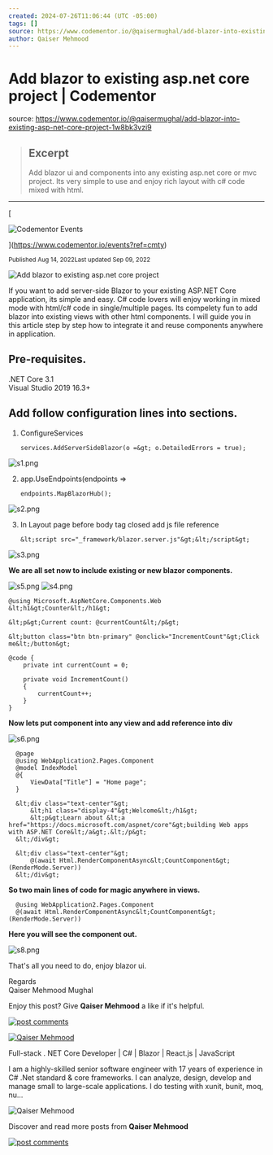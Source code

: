 ```yaml
---
created: 2024-07-26T11:06:44 (UTC -05:00)
tags: []
source: https://www.codementor.io/@qaisermughal/add-blazor-into-existing-asp-net-core-project-1w8bk3vzi9
author: Qaiser Mehmood
---
```


# Add blazor to existing asp.net core project | Codementor

source: https://www.codementor.io/@qaisermughal/add-blazor-into-existing-asp-net-core-project-1w8bk3vzi9

> ## Excerpt
> Add blazor ui and components into any existing asp.net core or mvc project. Its very simple to use and enjoy rich layout with c# code mixed with html.

---
[

![Codementor Events](https://lite-cdn.codementor.io/static/images/Article/cme-explore-events-banner.png)

](https://www.codementor.io/events?ref=cmty)

<small>Published Aug 14, 2022</small><small>Last updated Sep 09, 2022</small>

![Add blazor to existing asp.net core project](https://ucarecdn.com/8ac889f0-919b-481d-9d89-39e3fc654651/-/resize/1050/)

If you want to add server-side Blazor to your existing ASP.NET Core application, its simple and easy. C# code lovers will enjoy working in mixed mode with html/c# code in single/multiple pages. Its compelety fun to add blazor into existing views with other html components. I will guide you in this article step by step how to integrate it and reuse components anywhere in application.

## Pre-requisites.

.NET Core 3.1  
Visual Studio 2019 16.3+

## Add follow configuration lines into sections.

1.  ConfigureServices
    
    ```
    services.AddServerSideBlazor(o =&gt; o.DetailedErrors = true);
    ```
    

![s1.png](https://ucarecdn.com/0dcc78e3-c579-407d-9df2-11e007971505/)

2.  app.UseEndpoints(endpoints =>
    
    ```
    endpoints.MapBlazorHub();
    ```
    

![s2.png](https://ucarecdn.com/1dfb5b38-2345-4648-8cad-132d406de9f4/)

3.  In Layout page before body tag closed add js file reference
    
    ```
    &lt;script src="_framework/blazor.server.js"&gt;&lt;/script&gt;
    ```
    

![s3.png](https://ucarecdn.com/3e3b6bea-1a81-4b56-a4a4-4aa12993ab7f/)

**We are all set now to include existing or new blazor components.**

![s5.png](https://ucarecdn.com/ea3e212a-2d30-423c-aafa-35e802020730/) ![s4.png](https://ucarecdn.com/ea4f0c0a-c4f1-4565-8ccc-3f7f8afca8a3/)

```
@using Microsoft.AspNetCore.Components.Web
&lt;h1&gt;Counter&lt;/h1&gt;

&lt;p&gt;Current count: @currentCount&lt;/p&gt;

&lt;button class="btn btn-primary" @onclick="IncrementCount"&gt;Click me&lt;/button&gt;

@code {
    private int currentCount = 0;

    private void IncrementCount()
    {
        currentCount++;
    }
}
```

**Now lets put component into any view and add reference into div**

![s6.png](https://ucarecdn.com/a2d9f260-4655-483b-a4a8-c55159b6ee1e/)

```
  @page
  @using WebApplication2.Pages.Component
  @model IndexModel
  @{
      ViewData["Title"] = "Home page";
  }

  &lt;div class="text-center"&gt;
      &lt;h1 class="display-4"&gt;Welcome&lt;/h1&gt;
      &lt;p&gt;Learn about &lt;a href="https://docs.microsoft.com/aspnet/core"&gt;building Web apps with ASP.NET Core&lt;/a&gt;.&lt;/p&gt;
  &lt;/div&gt;

  &lt;div class="text-center"&gt;
      @(await Html.RenderComponentAsync&lt;CountComponent&gt;(RenderMode.Server))
  &lt;/div&gt;
```

**So two main lines of code for magic anywhere in views.**

```
  @using WebApplication2.Pages.Component
  @(await Html.RenderComponentAsync&lt;CountComponent&gt;(RenderMode.Server))
```

**Here you will see the component out.**

![s8.png](https://ucarecdn.com/6ded3977-ec37-4107-a385-fa275327f9c4/)

That's all you need to do, enjoy blazor ui.

Regards  
Qaiser Mehmood Mughal

Enjoy this post? Give **Qaiser Mehmood** a like if it's helpful.

[![post comments](https://lite-cdn.codementor.io/static/images/Community/icon-comment.png)](https://www.codementor.io/@qaisermughal/add-blazor-into-existing-asp-net-core-project-1w8bk3vzi9#comments-1w8bk3vzi9)

[![Qaiser Mehmood](https://ucarecdn.com/f6ad1c9e-44fb-4c69-9e00-9370902d08b6/-/crop/3024x2473/0,0/-/preview/-/resize/120/)](https://www.codementor.io/@qaisermughal)

Full-stack . NET Core Developer | C# | Blazor | React.js | JavaScript

I am a highly-skilled senior software engineer with 17 years of experience in C# .Net standard & core frameworks. I can analyze, design, develop and manage small to large-scale applications. I do testing with xunit, bunit, moq, nu...

![Qaiser Mehmood](https://ucarecdn.com/f6ad1c9e-44fb-4c69-9e00-9370902d08b6/-/crop/3024x2473/0,0/-/preview/-/resize/120/)

Discover and read more posts from **Qaiser Mehmood**

[![post comments](https://lite-cdn.codementor.io/static/images/Community/icon-comment.png)](https://www.codementor.io/@qaisermughal/add-blazor-into-existing-asp-net-core-project-1w8bk3vzi9#comments-1w8bk3vzi9)
